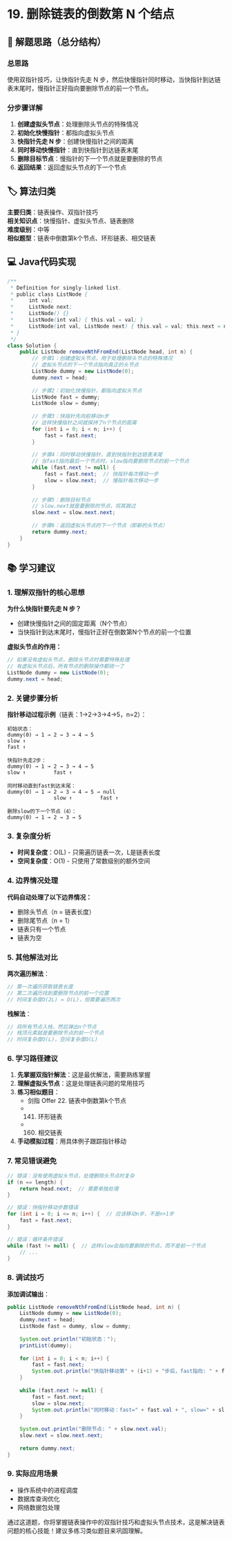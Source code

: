 # 19. 删除链表的倒数第 N 个结点

## 📝 解题思路（总分结构）

### 总思路
使用双指针技巧，让快指针先走 N 步，然后快慢指针同时移动，当快指针到达链表末尾时，慢指针正好指向要删除节点的前一个节点。

### 分步骤详解
1. **创建虚拟头节点**：处理删除头节点的特殊情况
2. **初始化快慢指针**：都指向虚拟头节点
3. **快指针先走 N 步**：创建快慢指针之间的距离
4. **同时移动快慢指针**：直到快指针到达链表末尾
5. **删除目标节点**：慢指针的下一个节点就是要删除的节点
6. **返回结果**：返回虚拟头节点的下一个节点

## 🏷️ 算法归类

**主要归类**：链表操作、双指针技巧  
**相关知识点**：快慢指针、虚拟头节点、链表删除  
**难度级别**：中等  
**相似题型**：链表中倒数第k个节点、环形链表、相交链表

## 💻 Java代码实现

```java
/**
 * Definition for singly-linked list.
 * public class ListNode {
 *     int val;
 *     ListNode next;
 *     ListNode() {}
 *     ListNode(int val) { this.val = val; }
 *     ListNode(int val, ListNode next) { this.val = val; this.next = next; }
 * }
 */
class Solution {
    public ListNode removeNthFromEnd(ListNode head, int n) {
        // 步骤1：创建虚拟头节点，用于处理删除头节点的特殊情况
        // 虚拟头节点的下一个节点指向真正的头节点
        ListNode dummy = new ListNode(0);
        dummy.next = head;
        
        // 步骤2：初始化快慢指针，都指向虚拟头节点
        ListNode fast = dummy;
        ListNode slow = dummy;
        
        // 步骤3：快指针先向前移动n步
        // 这样快慢指针之间就保持了n个节点的距离
        for (int i = 0; i < n; i++) {
            fast = fast.next;
        }
        
        // 步骤4：同时移动快慢指针，直到快指针到达链表末尾
        // 当fast指向最后一个节点时，slow指向要删除节点的前一个节点
        while (fast.next != null) {
            fast = fast.next;  // 快指针每次移动一步
            slow = slow.next;  // 慢指针每次移动一步
        }
        
        // 步骤5：删除目标节点
        // slow.next就是要删除的节点，将其跳过
        slow.next = slow.next.next;
        
        // 步骤6：返回虚拟头节点的下一个节点（即新的头节点）
        return dummy.next;
    }
}
```

## 📚 学习建议

### 1. 理解双指针的核心思想

**为什么快指针要先走 N 步？**
- 创建快慢指针之间的固定距离（N个节点）
- 当快指针到达末尾时，慢指针正好在倒数第N个节点的前一个位置

**虚拟头节点的作用：**
```java
// 如果没有虚拟头节点，删除头节点时需要特殊处理
// 有虚拟头节点后，所有节点的删除操作都统一了
ListNode dummy = new ListNode(0);
dummy.next = head;
```

### 2. 关键步骤分析

**指针移动过程示例**（链表：1→2→3→4→5，n=2）：
```
初始状态：
dummy(0) → 1 → 2 → 3 → 4 → 5
slow ↑
fast ↑

快指针先走2步：
dummy(0) → 1 → 2 → 3 → 4 → 5
slow ↑         fast ↑

同时移动直到fast到达末尾：
dummy(0) → 1 → 2 → 3 → 4 → 5 → null
               slow ↑         fast ↑

删除slow的下一个节点（4）：
dummy(0) → 1 → 2 → 3 → 5
```

### 3. 复杂度分析
- **时间复杂度**：O(L) - 只需遍历链表一次，L是链表长度
- **空间复杂度**：O(1) - 只使用了常数级别的额外空间

### 4. 边界情况处理

**代码自动处理了以下边界情况：**
- 删除头节点（n = 链表长度）
- 删除尾节点（n = 1）
- 链表只有一个节点
- 链表为空

### 5. 其他解法对比

**两次遍历解法**：
```java
// 第一次遍历获取链表长度
// 第二次遍历找到要删除节点的前一个位置
// 时间复杂度O(2L) = O(L)，但需要遍历两次
```

**栈解法**：
```java
// 将所有节点入栈，然后弹出n个节点
// 栈顶元素就是要删除节点的前一个节点
// 时间复杂度O(L)，空间复杂度O(L)
```

### 6. 学习路径建议

1. **先掌握双指针解法**：这是最优解法，需要熟练掌握
2. **理解虚拟头节点**：这是处理链表问题的常用技巧
3. **练习相似题目**：
    - 剑指 Offer 22. 链表中倒数第k个节点
    - 141. 环形链表
    - 160. 相交链表
4. **手动模拟过程**：用具体例子跟踪指针移动

### 7. 常见错误避免

```java
// 错误：没有使用虚拟头节点，处理删除头节点时复杂
if (n == length) {
    return head.next;  // 需要单独处理
}

// 错误：快指针移动步数错误
for (int i = 0; i <= n; i++) {  // 应该移动n步，不是n+1步
    fast = fast.next;
}

// 错误：循环条件错误
while (fast != null) {  // 这样slow会指向要删除的节点，而不是前一个节点
    // ...
}
```

### 8. 调试技巧

**添加调试输出**：
```java
public ListNode removeNthFromEnd(ListNode head, int n) {
    ListNode dummy = new ListNode(0);
    dummy.next = head;
    ListNode fast = dummy, slow = dummy;
    
    System.out.println("初始状态：");
    printList(dummy);
    
    for (int i = 0; i < n; i++) {
        fast = fast.next;
        System.out.println("快指针移动第" + (i+1) + "步后，fast指向: " + fast.val);
    }
    
    while (fast.next != null) {
        fast = fast.next;
        slow = slow.next;
        System.out.println("同时移动：fast=" + fast.val + ", slow=" + slow.val);
    }
    
    System.out.println("删除节点: " + slow.next.val);
    slow.next = slow.next.next;
    
    return dummy.next;
}
```

### 9. 实际应用场景
- 操作系统中的进程调度
- 数据库查询优化
- 网络数据包处理

通过这道题，你将掌握链表操作中的双指针技巧和虚拟头节点技术，这是解决链表问题的核心技能！建议多练习类似题目来巩固理解。
